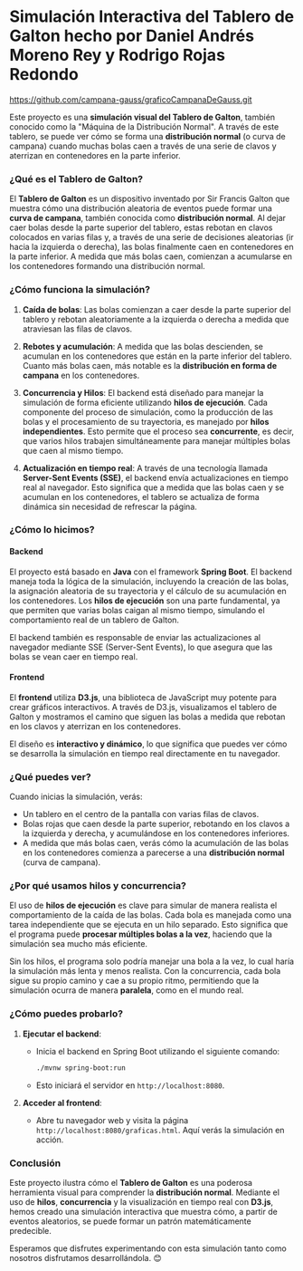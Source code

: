 # Simulación Interactiva del Tablero de Galton hecho por Daniel Andrés Moreno Rey y Rodrigo Rojas Redondo
https://github.com/campana-gauss/graficoCampanaDeGauss.git

Este proyecto es una **simulación visual del Tablero de Galton**, también conocido como la "Máquina de la Distribución Normal". A través de este tablero, se puede ver cómo se forma una **distribución normal** (o curva de campana) cuando muchas bolas caen a través de una serie de clavos y aterrizan en contenedores en la parte inferior.

### ¿Qué es el Tablero de Galton?

El **Tablero de Galton** es un dispositivo inventado por Sir Francis Galton que muestra cómo una distribución aleatoria de eventos puede formar una **curva de campana**, también conocida como **distribución normal**. Al dejar caer bolas desde la parte superior del tablero, estas rebotan en clavos colocados en varias filas y, a través de una serie de decisiones aleatorias (ir hacia la izquierda o derecha), las bolas finalmente caen en contenedores en la parte inferior. A medida que más bolas caen, comienzan a acumularse en los contenedores formando una distribución normal.

### ¿Cómo funciona la simulación?

1. **Caída de bolas**: Las bolas comienzan a caer desde la parte superior del tablero y rebotan aleatoriamente a la izquierda o derecha a medida que atraviesan las filas de clavos.
   
2. **Rebotes y acumulación**: A medida que las bolas descienden, se acumulan en los contenedores que están en la parte inferior del tablero. Cuanto más bolas caen, más notable es la **distribución en forma de campana** en los contenedores.

3. **Concurrencia y Hilos**: El backend está diseñado para manejar la simulación de forma eficiente utilizando **hilos de ejecución**. Cada componente del proceso de simulación, como la producción de las bolas y el procesamiento de su trayectoria, es manejado por **hilos independientes**. Esto permite que el proceso sea **concurrente**, es decir, que varios hilos trabajen simultáneamente para manejar múltiples bolas que caen al mismo tiempo.

4. **Actualización en tiempo real**: A través de una tecnología llamada **Server-Sent Events (SSE)**, el backend envía actualizaciones en tiempo real al navegador. Esto significa que a medida que las bolas caen y se acumulan en los contenedores, el tablero se actualiza de forma dinámica sin necesidad de refrescar la página.

### ¿Cómo lo hicimos?

#### Backend

El proyecto está basado en **Java** con el framework **Spring Boot**. El backend maneja toda la lógica de la simulación, incluyendo la creación de las bolas, la asignación aleatoria de su trayectoria y el cálculo de su acumulación en los contenedores. Los **hilos de ejecución** son una parte fundamental, ya que permiten que varias bolas caigan al mismo tiempo, simulando el comportamiento real de un tablero de Galton.

El backend también es responsable de enviar las actualizaciones al navegador mediante SSE (Server-Sent Events), lo que asegura que las bolas se vean caer en tiempo real.

#### Frontend

El **frontend** utiliza **D3.js**, una biblioteca de JavaScript muy potente para crear gráficos interactivos. A través de D3.js, visualizamos el tablero de Galton y mostramos el camino que siguen las bolas a medida que rebotan en los clavos y aterrizan en los contenedores.

El diseño es **interactivo y dinámico**, lo que significa que puedes ver cómo se desarrolla la simulación en tiempo real directamente en tu navegador.

### ¿Qué puedes ver?

Cuando inicias la simulación, verás:

- Un tablero en el centro de la pantalla con varias filas de clavos.
- Bolas rojas que caen desde la parte superior, rebotando en los clavos a la izquierda y derecha, y acumulándose en los contenedores inferiores.
- A medida que más bolas caen, verás cómo la acumulación de las bolas en los contenedores comienza a parecerse a una **distribución normal** (curva de campana).

### ¿Por qué usamos hilos y concurrencia?

El uso de **hilos de ejecución** es clave para simular de manera realista el comportamiento de la caída de las bolas. Cada bola es manejada como una tarea independiente que se ejecuta en un hilo separado. Esto significa que el programa puede **procesar múltiples bolas a la vez**, haciendo que la simulación sea mucho más eficiente.

Sin los hilos, el programa solo podría manejar una bola a la vez, lo cual haría la simulación más lenta y menos realista. Con la concurrencia, cada bola sigue su propio camino y cae a su propio ritmo, permitiendo que la simulación ocurra de manera **paralela**, como en el mundo real.

### ¿Cómo puedes probarlo?

1. **Ejecutar el backend**: 
   - Inicia el backend en Spring Boot utilizando el siguiente comando:
     ```bash
     ./mvnw spring-boot:run
     ```
   - Esto iniciará el servidor en `http://localhost:8080`.

2. **Acceder al frontend**:
   - Abre tu navegador web y visita la página `http://localhost:8080/graficas.html`. Aquí verás la simulación en acción.

### Conclusión

Este proyecto ilustra cómo el **Tablero de Galton** es una poderosa herramienta visual para comprender la **distribución normal**. Mediante el uso de **hilos**, **concurrencia** y la visualización en tiempo real con **D3.js**, hemos creado una simulación interactiva que muestra cómo, a partir de eventos aleatorios, se puede formar un patrón matemáticamente predecible.

Esperamos que disfrutes experimentando con esta simulación tanto como nosotros disfrutamos desarrollándola. 😊

